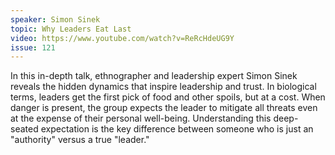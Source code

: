 ```yaml
---
speaker: Simon Sinek
topic: Why Leaders Eat Last
video: https://www.youtube.com/watch?v=ReRcHdeUG9Y
issue: 121
---
```


In this in-depth talk, ethnographer and leadership expert Simon Sinek reveals the hidden dynamics that inspire leadership and trust. In biological terms, leaders get the first pick of food and other spoils, but at a cost. When danger is present, the group expects the leader to mitigate all threats even at the expense of their personal well-being. Understanding this deep-seated expectation is the key difference between someone who is just an "authority" versus a true "leader."

